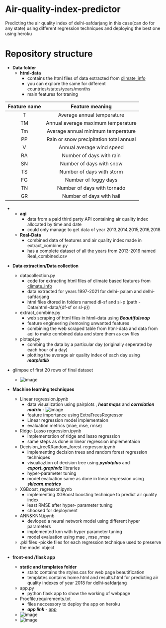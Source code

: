# Air-quality-index-predictor
Predicting the air quality index of delhi-safdarjang in this case(can do for any state) using different regression techniques and deploying the best one using heroku
# Repository structure  
- **Data folder**
     - **html-data**
          - contains the html files of data extracted from [climate_info](https://en.tutiempo.net/climate/0%7B%7D-%7B%7D/ws-421820.html)
          - you can explore the same for different countries/states/years/months
          - main features for traning
          
Feature name | Feature meaning
:---: | :---:
  T | Average annual temperature
TM	| Annual average maximum temperature
Tm	| Average annual minimum temperature
PP	| Rain or snow precipitation total annual
V	  | Annual average wind speed
RA  |	Number of days with rain
SN  |	Number of days with snow
TS  |	Number of days with storm
FG  |	Number of foggy days
TN  |	Number of days with tornado
GR  | Number of days with hail

-
     - **aqi**
          - data from a paid third party API containing air quality index allocated by time and date
          - could only manage to get data of year 2013,2014,2015,2016,2018
     - **Real-Data**
          - combined data of features and air quality index made in extract_combine.py
          - has a complete dataset of all the years from 2013-2016 named Real_combined.csv
          
- **Data extraction/Data collection**
     - datacollection.py
          - code for extracting html files of climate based features from [climate_info](https://en.tutiempo.net/climate/0%7B%7D-%7B%7D/ws-421820.html)
          - data extracted for years 1997-2021 for delhi- palam and delhi-safdarjang
          - html files dtored in folders named dl-sf and sl-p (path - Data/html-data/{df-sf or sl-p})
     - extract_combine.py
          - web scraping of html files in html-data using ***Beautifulsoap***
          - feature engineering /removing unwanted features
          - combining the web scraped table from html-data and data from aqi to make combined data and store them as csv files
     - plotapi.py
          - combing the data by a particular day (originally seperated by each hour of a day)
          - plotting the average air quality index of each day using ***matplotlib***
          
- glimpse of first 20 rows of final dataset
     - ![image](https://user-images.githubusercontent.com/51751926/122136041-58163f00-ce5f-11eb-8299-854e328dc134.png)
- **Machine learning techniques**
     - Linear regression.ipynb
          - data visualization using pairplots , ***heat maps*** and ***correlation matrix***
                - ![image](https://user-images.githubusercontent.com/51751926/122136617-76306f00-ce60-11eb-9eed-f05d33c2a907.png)
          - feature importance using ExtraTreesRegressor
          - Linear regression model implementaion
          - evaluation metrics (mae, mse, rmse)
     - Ridge-Lasso regression.ipynb
          - Implementation of ridge and lasso regression
          - same steps as done in linear regression implementaion 
     - Decision_tree&Random_forest-regressor.ipynb
          - implementing decision trees and random forest regression techniques
          - visualiaztion of decision tree using ***pydotplus*** and ***export_graphviz*** libraries
          - hyper-parameter tuning
          - model evaluation same as done in lnear regression using ***sklearn.metrics***
     - XGBoost_regressor.ipynb
          - implementing XGBoost boosting technique to predict air quality index
          - least RMSE after hyper- parameter tuning 
          - choosed for deployment
     - ANN&KNN.ipynb
          - devloped a neural network model using different hyper parameters 
          - implemented knn with hyper parameter tuning
          - model evaluation using mae , mse ,rmse
     - .pkl files
          -pickle files for each regression technique used to preserve the model object
          
- **front-end /flask app**
     - **static and templates folder**
          - staitc contains the styles.css for web page beautification
          - templates contains home.html and results.html for predicting air quality indexes of year 2018 for delhi-safdarjang
     - app.py
          - python flask app to show the working of webpage
     - Procfile,requirements.txt
          - files neccessory to deploy the app on heroku 
          - ***app link*** - [app](https://aqi-predict1.herokuapp.com/)
     - ![image](https://user-images.githubusercontent.com/51751926/122184743-24acd200-ceaa-11eb-9b2e-4344f07227f0.png)
     - ![image](https://user-images.githubusercontent.com/51751926/122184837-3e4e1980-ceaa-11eb-9604-769bf8a07e39.png)
